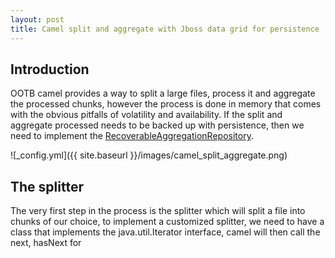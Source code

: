 ```yaml
---
layout: post
title: Camel split and aggregate with Jboss data grid for persistence
---
```


## Introduction

OOTB camel provides a way to split a large files, process it and aggregate the processed chunks, however the process
is done in memory that comes with the obvious pitfalls of volatility and availability. If the split and aggregate processed
needs to be backed up with persistence, then we need to implement the [RecoverableAggregationRepository](
https://camel.apache.org/maven/camel-2.15.0/camel-core/apidocs/org/apache/camel/spi/RecoverableAggregationRepository.html).


![_config.yml]({{ site.baseurl }}/images/camel_split_aggregate.png)

## The splitter

The very first step in the process is the splitter which will split a file into chunks of our choice, to implement
a customized splitter, we need to have a class that implements the java.util.Iterator interface, camel will then
call the next, hasNext for
